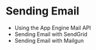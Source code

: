 # Sending Email

* Using the App Engine Mail API
* Sending Email with SendGrid
* Sending Email with Mailgun